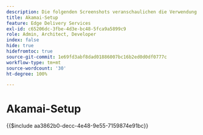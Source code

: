 ```yaml
---
description: Die folgenden Screenshots veranschaulichen die Verwendung von Akamai Property Manager zum Konfigurieren einer Eigenschaft für die Bereitstellung von Inhalten. **Grundlegende Einstellungen sind mit einem roten Kreis markiert.**
title: Akamai-Setup
feature: Edge Delivery Services
exl-id: c65206dc-3fbe-4d3e-bc48-5fca9a5899c9
role: Admin, Architect, Developer
index: false
hide: true
hidefromtoc: true
source-git-commit: 1e69fd3abf8dad01886007bc16b2ed0d0df0777c
workflow-type: tm+mt
source-wordcount: '30'
ht-degree: 100%

---
```


# Akamai-Setup

{{$include aa3862b0-decc-4e48-9e55-7159874e91bc}}
